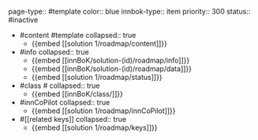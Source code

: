 page-type:: #template
color:: blue
innbok-type:: item
priority:: 300
status:: #inactive

- #content #template
  collapsed:: true
	- {{embed [[solution 1/roadmap/content]]}}
- #info
  collapsed:: true
	- {{embed [[innBoK/solution-(id)/roadmap/info]]}}
	- {{embed [[innBoK/solution-(id)/roadmap/data]]}}
	- {{embed [[solution 1/roadmap/status]]}}
- #class #
  collapsed:: true
	- {{embed [[innBoK/class/]]}}
- #innCoPilot
  collapsed:: true
	- {{embed [[solution 1/roadmap/innCoPilot]]}}
- #[[related keys]]
  collapsed:: true
	- {{embed [[solution 1/roadmap/keys]]}}


